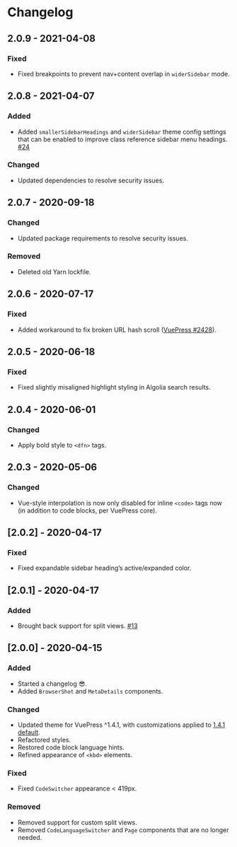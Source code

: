# Changelog

## 2.0.9 - 2021-04-08
### Fixed
- Fixed breakpoints to prevent nav+content overlap in `widerSidebar` mode.

## 2.0.8 - 2021-04-07
### Added
- Added `smallerSidebarHeadings` and `widerSidebar` theme config settings that can be enabled to improve class reference sidebar menu headings. [#24](https://github.com/pixelandtonic/vuepress-theme-craftdocs/issues/24)

### Changed
- Updated dependencies to resolve security issues.

## 2.0.7 - 2020-09-18
### Changed
- Updated package requirements to resolve security issues.

### Removed
- Deleted old Yarn lockfile.

## 2.0.6 - 2020-07-17
### Fixed
- Added workaround to fix broken URL hash scroll ([VuePress #2428](https://github.com/vuejs/vuepress/issues/2428)).

## 2.0.5 - 2020-06-18
### Fixed
- Fixed slightly misaligned highlight styling in Algolia search results.

## 2.0.4 - 2020-06-01
### Changed
- Apply bold style to `<dfn>` tags.

## 2.0.3 - 2020-05-06
### Changed
- Vue-style interpolation is now only disabled for inline `<code>` tags now (in addition to code blocks, per VuePress core).

## [2.0.2] - 2020-04-17
### Fixed
- Fixed expandable sidebar heading’s active/expanded color.

## [2.0.1] - 2020-04-17
### Added
- Brought back support for split views. [#13](https://github.com/pixelandtonic/vuepress-theme-craftdocs/issues/13)

## [2.0.0] - 2020-04-15
### Added
- Started a changelog 😎.
- Added `BrowserShot` and `MetaDetails` components.

### Changed
- Updated theme for VuePress ^1.4.1, with customizations applied to [1.4.1 default](https://github.com/vuejs/vuepress/tree/v1.4.1/packages/@vuepress/theme-default).
- Refactored styles.
- Restored code block language hints.
- Refined appearance of `<kbd>` elements.

### Fixed
- Fixed `CodeSwitcher` appearance < 419px.

### Removed
- Removed support for custom split views.
- Removed `CodeLanguageSwitcher` and `Page` components that are no longer needed.
